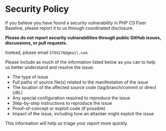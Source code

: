 # Security Policy

If you believe you have found a security vulnerability in PHP CS Fixer Baseline,
please report it to us through coordinated disclosure.

**Please do not report security vulnerabilities through public GitHub issues, discussions, or pull requests.**

Instead, please email `5785276@gmail.com`.

Please include as much of the information listed below as you can to help us better understand and resolve the issue:

* The type of issue
* Full paths of source file(s) related to the manifestation of the issue
* The location of the affected source code (tag/branch/commit or direct URL)
* Any special configuration required to reproduce the issue
* Step-by-step instructions to reproduce the issue
* Proof-of-concept or exploit code (if possible)
* Impact of the issue, including how an attacker might exploit the issue

This information will help us triage your report more quickly.
